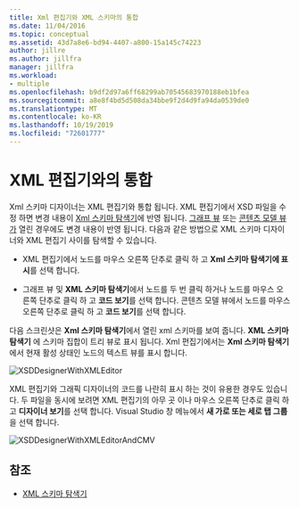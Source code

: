 ```yaml
---
title: Xml 편집기와 XML 스키마의 통합
ms.date: 11/04/2016
ms.topic: conceptual
ms.assetid: 43d7a8e6-bd94-4407-a800-15a145c74223
author: jillre
ms.author: jillfra
manager: jillfra
ms.workload:
- multiple
ms.openlocfilehash: b9df2d97a6ff68299ab70545683970188eb1bfea
ms.sourcegitcommit: a8e8f4bd5d508da34bbe9f2d4d9fa94da0539de0
ms.translationtype: MT
ms.contentlocale: ko-KR
ms.lasthandoff: 10/19/2019
ms.locfileid: "72601777"
---
```

# <a name="integration-with-xml-editor"></a>XML 편집기와의 통합

Xml 스키마 디자이너는 XML 편집기와 통합 됩니다. XML 편집기에서 XSD 파일을 수정 하면 변경 내용이 [Xml 스키마 탐색기](../xml-tools/xml-schema-explorer.md)에 반영 됩니다. [그래프 뷰](../xml-tools/graph-view.md) 또는 [콘텐츠 모델 뷰가](../xml-tools/content-model-view.md) 열린 경우에도 변경 내용이 반영 됩니다. 다음과 같은 방법으로 XML 스키마 디자이너와 XML 편집기 사이를 탐색할 수 있습니다.

- XML 편집기에서 노드를 마우스 오른쪽 단추로 클릭 하 고 **Xml 스키마 탐색기에 표시**를 선택 합니다.

- 그래프 뷰 및 **XML 스키마 탐색기**에서 노드를 두 번 클릭 하거나 노드를 마우스 오른쪽 단추로 클릭 하 고 **코드 보기**를 선택 합니다. 콘텐츠 모델 뷰에서 노드를 마우스 오른쪽 단추로 클릭 하 고 **코드 보기**를 선택 합니다.

다음 스크린샷은 **Xml 스키마 탐색기**에서 열린 xml 스키마를 보여 줍니다. **XML 스키마 탐색기** 에 스키마 집합이 트리 뷰로 표시 됩니다. Xml 편집기에서는 **Xml 스키마 탐색기**에서 현재 활성 상태인 노드의 텍스트 뷰를 표시 합니다.

![XSDDesignerWithXMLEditor](../xml-tools/media/xsddesignerwithxmleditor.gif)

XML 편집기와 그래픽 디자이너의 코드를 나란히 표시 하는 것이 유용한 경우도 있습니다. 두 파일을 동시에 보려면 XML 편집기의 아무 곳 이나 마우스 오른쪽 단추로 클릭 하 고 **디자이너 보기**를 선택 합니다. Visual Studio 창 메뉴에서 **새 가로 또는 세로 탭 그룹**을 선택 합니다.

![XSDDesignerWithXMLEditorAndCMV](../xml-tools/media/xsddesignerwithxmleditorandcmv.gif)

## <a name="see-also"></a>참조

- [XML 스키마 탐색기](../xml-tools/xml-schema-explorer.md)